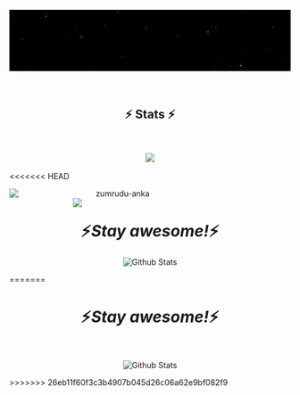 <p align="center" width="200">
  <img src="https://github.com/ulugbekivich/ulugbekivich/blob/main/github.gif" alt="Hi, I'm Shaydullayev 👋">
</p>

<br>

<h2 align="center">⚡ Stats ⚡</h2>
<br>
<p align="center" >
  <a href="https://github.com/ulugbekivich/github-readme-stats"> 
      <img  src="https://github-readme-stats.vercel.app/api?username=ulugbekivich&&show_icons=true&theme=dark"/>
  </a>
</p>

<<<<<<< HEAD
<p align=center>
  <div align=center>
    <a href="https://github.com/ulugbekivich/github-readme-streak-stats">
      <img align="left" width=390 src="https://github-readme-stats.vercel.app/api?username=ulugbekivich&&show_icons=true&theme=dark&border=61dafb&hide_border=true" alt="zumrudu-anka" />
    </a>
    <a href="https://github.com/anuraghazra/github-readme-stats">
      <img align="right" width=390 src="https://github-readme-stats.vercel.app/api?username=zumrudu-anka&show_icons=true&theme=react&border_color=61dafb&hide_border=true" />
    </a>
  </div>
</p>

<br>
<h1 align='center'>⚡️<i>Stay awesome!</i>⚡️</h1>
<p align="center">
        <img src="" alt="Github Stats" />
</p>
=======
<br>
<h1 align='center'>⚡️<i>Stay awesome!</i>⚡️</h1>
<br>
<p align="center">
        <img src="" alt="Github Stats" />
</p>
>>>>>>> 26eb11f60f3c3b4907b045d26c06a62e9bf082f9

